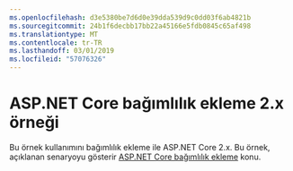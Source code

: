 ```yaml
---
ms.openlocfilehash: d3e5380be7d6d0e39dda539d9c0dd03f6ab4821b
ms.sourcegitcommit: 24b1f6decbb17bb22a45166e5fdb0845c65af498
ms.translationtype: MT
ms.contentlocale: tr-TR
ms.lasthandoff: 03/01/2019
ms.locfileid: "57076326"
---
```

# <a name="aspnet-core-dependency-injection-2x-sample"></a>ASP.NET Core bağımlılık ekleme 2.x örneği

Bu örnek kullanımını bağımlılık ekleme ile ASP.NET Core 2.x. Bu örnek, açıklanan senaryoyu gösterir [ASP.NET Core bağımlılık ekleme](https://docs.microsoft.com/aspnet/core/fundamentals/dependency-injection) konu.
